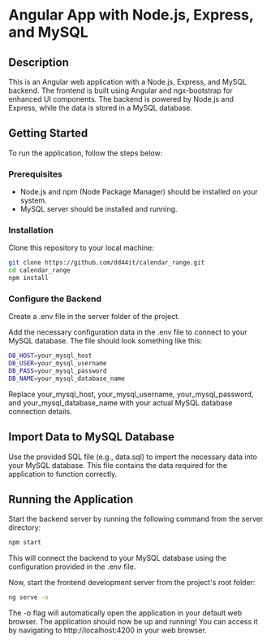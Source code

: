 # Angular App with Node.js, Express, and MySQL

## Description

This is an Angular web application with a Node.js, Express, and MySQL backend. The frontend is built using Angular and ngx-bootstrap for enhanced UI components. The backend is powered by Node.js and Express, while the data is stored in a MySQL database.

## Getting Started

To run the application, follow the steps below:

### Prerequisites

- Node.js and npm (Node Package Manager) should be installed on your system.
- MySQL server should be installed and running.

### Installation

Clone this repository to your local machine:

```bash
git clone https://github.com/dd44it/calendar_range.git
cd calendar_range
npm install
```

### Configure the Backend
Create a .env file in the server folder of the project.

Add the necessary configuration data in the .env file to connect to your MySQL database. The file should look something like this:

```bash
DB_HOST=your_mysql_host
DB_USER=your_mysql_username
DB_PASS=your_mysql_password
DB_NAME=your_mysql_database_name
```
Replace your_mysql_host, your_mysql_username, your_mysql_password, and your_mysql_database_name with your actual MySQL database connection details.

## Import Data to MySQL Database
Use the provided SQL file (e.g., data.sql) to import the necessary data into your MySQL database. This file contains the data required for the application to function correctly.

##  Running the Application
Start the backend server by running the following command from the server directory:
```bash
npm start
```

This will connect the backend to your MySQL database using the configuration provided in the .env file.

Now, start the frontend development server from the project's root folder:
```bash
ng serve -o
```
The -o flag will automatically open the application in your default web browser.
The application should now be up and running! You can access it by navigating to http://localhost:4200 in your web browser.
